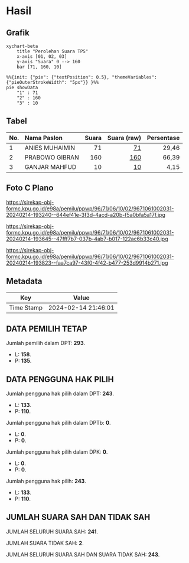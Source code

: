 # Hasil

## Grafik

```mermaid
xychart-beta
    title "Perolehan Suara TPS"
    x-axis [01, 02, 03]
    y-axis "Suara" 0 --> 160
    bar [71, 160, 10]
```

```mermaid
%%{init: {"pie": {"textPosition": 0.5}, "themeVariables": {"pieOuterStrokeWidth": "5px"}} }%%
pie showData
    "1" : 71
    "2" : 160
    "3" : 10
```

## Tabel

| No. | Nama Paslon    | Suara | Suara (raw) | Persentase |
|:--- |:-------------- | -----:| -----------:| ----------:|
| 1   | ANIES MUHAIMIN | 71    | [71][p-1]   | 29,46      |
| 2   | PRABOWO GIBRAN | 160   | [160][p-2]  | 66,39      |
| 3   | GANJAR MAHFUD  | 10    | [10][p-3]   | 4,15       |


[p-1]: https://github.com/gigit-pemilu/pemilu-2024-96-papua-barat-daya/blob/main/pilpres/hitung-suara/sub/96-papua-barat-daya/sub/71-kota-sorong/sub/06-sorong-manoi/sub/1002-malawei/sub/031-tps/sub/paslon-1.txt
[p-2]: https://github.com/gigit-pemilu/pemilu-2024-96-papua-barat-daya/blob/main/pilpres/hitung-suara/sub/96-papua-barat-daya/sub/71-kota-sorong/sub/06-sorong-manoi/sub/1002-malawei/sub/031-tps/sub/paslon-2.txt
[p-3]: https://github.com/gigit-pemilu/pemilu-2024-96-papua-barat-daya/blob/main/pilpres/hitung-suara/sub/96-papua-barat-daya/sub/71-kota-sorong/sub/06-sorong-manoi/sub/1002-malawei/sub/031-tps/sub/paslon-3.txt

## Foto C Plano

https://sirekap-obj-formc.kpu.go.id/e98a/pemilu/ppwp/96/71/06/10/02/9671061002031-20240214-193240--644ef41e-3f3d-4acd-a20b-f5a0bfa5a17f.jpg

https://sirekap-obj-formc.kpu.go.id/e98a/pemilu/ppwp/96/71/06/10/02/9671061002031-20240214-193645--47fff7b7-037b-4ab7-b017-122ac6b33c40.jpg

https://sirekap-obj-formc.kpu.go.id/e98a/pemilu/ppwp/96/71/06/10/02/9671061002031-20240214-193823--faa7ca97-43f0-4f42-b477-253d9914b271.jpg


## Metadata

| Key        | Value               |
| ---------- | ------------------- |
| Time Stamp | 2024-02-14 21:46:01 |


## DATA PEMILIH TETAP

Jumlah pemilih dalam DPT: **293**.
 * L: **158**.
 * P: **135**.

## DATA PENGGUNA HAK PILIH

Jumlah pengguna hak pilih dalam DPT: **243**.
 * L: **133**.
 * P: **110**.

Jumlah pengguna hak pilih dalam DPTb: **0**.
 * L: **0**.
 * P: **0**.

Jumlah pengguna hak pilih dalam DPK: **0**.
 * L: **0**.
 * P: **0**.

Jumlah pengguna hak pilih: **243**.
 * L: **133**.
 * P: **110**.

## JUMLAH SUARA SAH DAN TIDAK SAH

JUMLAH SELURUH SUARA SAH: **241**.

JUMLAH SUARA TIDAK SAH: **2**.

JUMLAH SELURUH SUARA SAH DAN SUARA TIDAK SAH: **243**.


